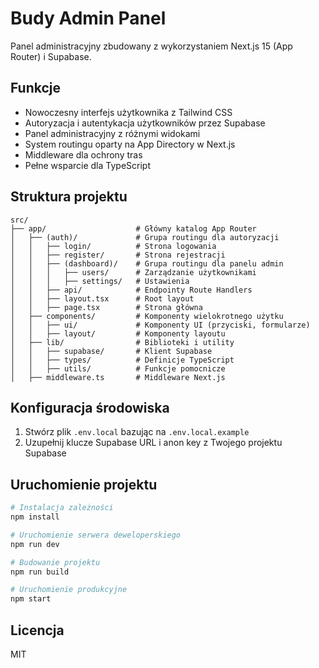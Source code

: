 # Budy Admin Panel

Panel administracyjny zbudowany z wykorzystaniem Next.js 15 (App Router) i Supabase.

## Funkcje

- Nowoczesny interfejs użytkownika z Tailwind CSS
- Autoryzacja i autentykacja użytkowników przez Supabase
- Panel administracyjny z różnymi widokami
- System routingu oparty na App Directory w Next.js
- Middleware dla ochrony tras
- Pełne wsparcie dla TypeScript

## Struktura projektu

```
src/
├── app/                    # Główny katalog App Router
│   ├── (auth)/             # Grupa routingu dla autoryzacji
│   │   ├── login/          # Strona logowania
│   │   ├── register/       # Strona rejestracji
│   │   ├── (dashboard)/    # Grupa routingu dla panelu admin
│   │   │   ├── users/      # Zarządzanie użytkownikami
│   │   │   ├── settings/   # Ustawienia
│   │   ├── api/            # Endpointy Route Handlers
│   │   ├── layout.tsx      # Root layout
│   │   ├── page.tsx        # Strona główna
│   ├── components/         # Komponenty wielokrotnego użytku
│   │   ├── ui/             # Komponenty UI (przyciski, formularze)
│   │   ├── layout/         # Komponenty layoutu
│   ├── lib/                # Biblioteki i utility
│   │   ├── supabase/       # Klient Supabase
│   │   ├── types/          # Definicje TypeScript
│   │   ├── utils/          # Funkcje pomocnicze
│   ├── middleware.ts       # Middleware Next.js
```

## Konfiguracja środowiska

1. Stwórz plik `.env.local` bazując na `.env.local.example`
2. Uzupełnij klucze Supabase URL i anon key z Twojego projektu Supabase

## Uruchomienie projektu

```bash
# Instalacja zależności
npm install

# Uruchomienie serwera deweloperskiego
npm run dev

# Budowanie projektu
npm run build

# Uruchomienie produkcyjne
npm start
```

## Licencja

MIT
